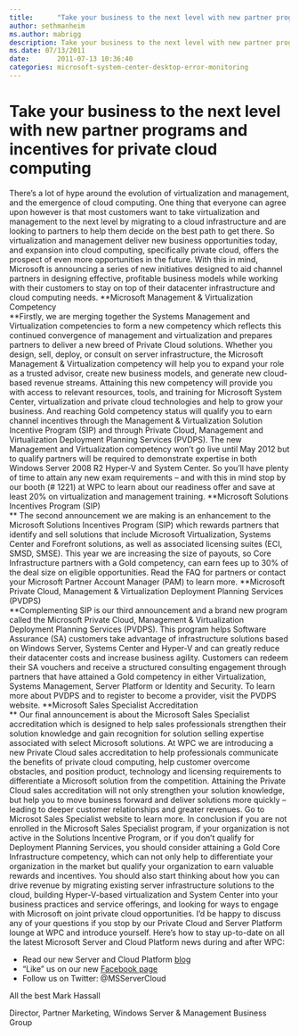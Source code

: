 ```yaml
---
title:      "Take your business to the next level with new partner programs and incentives for private cloud computing"
author: sethmanheim
ms.author: mabrigg
description: Take your business to the next level with new partner programs and incentives for private cloud computing
ms.date: 07/13/2011
date:       2011-07-13 10:36:40
categories: microsoft-system-center-desktop-error-monitoring
---
```

# Take your business to the next level with new partner programs and incentives for private cloud computing

There’s a lot of hype around the evolution of virtualization and management, and the emergence of cloud computing. One thing that everyone can agree upon however is that most customers want to take virtualization and management to the next level by migrating to a cloud infrastructure and are looking to partners to help them decide on the best path to get there. So virtualization and management deliver new business opportunities today, and expansion into cloud computing, specifically private cloud, offers the prospect of even more opportunities in the future. With this in mind, Microsoft is announcing a series of new initiatives designed to aid channel partners in designing effective, profitable business models while working with their customers to stay on top of their datacenter infrastructure and cloud computing needs. **Microsoft Management & Virtualization Competency  
**Firstly, we are merging together the Systems Management and Virtualization competencies to form a new competency which reflects this continued convergence of management and virtualization and prepares partners to deliver a new breed of Private Cloud solutions. Whether you design, sell, deploy, or consult on server infrastructure, the Microsoft Management & Virtualization competency will help you to expand your role as a trusted advisor, create new business models, and generate new cloud-based revenue streams. Attaining this new competency will provide you with access to relevant resources, tools, and training for Microsoft System Center, virtualization and private cloud technologies and help to grow your business. And reaching Gold competency status will qualify you to earn channel incentives through the Management & Virtualization Solution Incentive Program (SIP) and through Private Cloud, Management and Virtualization Deployment Planning Services (PVDPS). The new Management and Virtualization competency won’t go live until May 2012 but to qualify partners will be required to demonstrate expertise in both Windows Server 2008 R2 Hyper-V and System Center. So you’ll have plenty of time to attain any new exam requirements – and with this in mind stop by our booth (# 1221) at WPC to learn about our readiness offer and save at least 20% on virtualization and management training. **Microsoft Solutions Incentives Program (SIP)  
** The second announcement we are making is an enhancement to the Microsoft Solutions Incentives Program (SIP) which rewards partners that identify and sell solutions that include Microsoft Virtualization, Systems Center and Forefront solutions, as well as associated licensing suites (ECI, SMSD, SMSE). This year we are increasing the size of payouts, so Core Infrastructure partners with a Gold competency, can earn fees up to 30% of the deal size on eligible opportunities. Read the FAQ for partners or contact your Microsoft Partner Account Manager (PAM) to learn more. **Microsoft Private Cloud, Management & Virtualization Deployment Planning Services (PVDPS)   
**Complementing SIP is our third announcement and a brand new program called the Microsoft Private Cloud, Management & Virtualization Deployment Planning Services (PVDPS). This program helps Software Assurance (SA) customers take advantage of infrastructure solutions based on Windows Server, Systems Center and Hyper-V and can greatly reduce their datacenter costs and increase business agility. Customers can redeem their SA vouchers and receive a structured consulting engagement through partners that have attained a Gold competency in either Virtualization, Systems Management, Server Platform or Identity and Security. To learn more about PVDPS and to register to become a provider, visit the PVDPS website. **Microsoft Sales Specialist Accreditation  
** Our final announcement is about the Microsoft Sales Specialist accreditation which is designed to help sales professionals strengthen their solution knowledge and gain recognition for solution selling expertise associated with select Microsoft solutions. At WPC we are introducing a new Private Cloud sales accreditation to help professionals communicate the benefits of private cloud computing, help customer overcome obstacles, and position product, technology and licensing requirements to differentiate a Microsoft solution from the competition. Attaining the Private Cloud sales accreditation will not only strengthen your solution knowledge, but help you to move business forward and deliver solutions more quickly – leading to deeper customer relationships and greater revenues. Go to Microsot Sales Specialist website to learn more. In conclusion if you are not enrolled in the Microsoft Sales Specialist program, if your organization is not active in the Solutions Incentive Program, or if you don’t qualify for Deployment Planning Services, you should consider attaining a Gold Core Infrastructure competency, which can not only help to differentiate your organization in the market but qualify your organization to earn valuable rewards and incentives. You should also start thinking about how you can drive revenue by migrating existing server infrastructure solutions to the cloud, building Hyper-V-based virtualization and System Center into your business practices and service offerings, and looking for ways to engage with Microsoft on joint private cloud opportunities. I’d be happy to discuss any of your questions if you stop by our Private Cloud and Server Platform lounge at WPC and introduce yourself. Here’s how to stay up-to-date on all the latest Microsoft Server and Cloud Platform news during and after WPC: 

  * Read our new Server and Cloud Platform [blog](https://blogs.technet.com/b/server-cloud/)
  * “Like” us on our new [Facebook page](https://www.facebook.com/MicrosoftCloud)
  * Follow us on Twitter: @MSServerCloud

All the best Mark Hassall 

Director, Partner Marketing, Windows Server & Management Business Group
